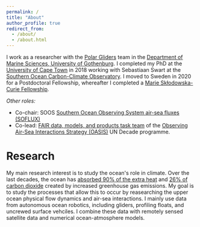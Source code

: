 ```yaml
---
permalink: /
title: "About"
author_profile: true
redirect_from: 
  - /about/
  - /about.html
---
```


I work as a researcher with the [Polar Gliders](www.sebswart.com) team in the [Department of Marine Sciences, University of Gothenburg](https://www.gu.se/en/marina-vetenskaper). I completed my PhD at the [University of Cape Town](https://science.uct.ac.za/department-oceanography) in 2018 working with Sebastiaan Swart at the [Southern Ocean Carbon-Climate Observatory](http://socco.org.za/). I moved to Sweden in 2020 for a Postdoctoral Fellowship, whereafter I completed a [Marie Skłodowska-Curie Fellowship](https://cordis.europa.eu/project/id/101032683/reporting). 

*Other roles:*
- Co-chair: SOOS [Southern Ocean Observing System air-sea fluxes (SOFLUX)](https://soos.aq/activities/cwg/soflux)
- Co-lead: [FAIR data, models, and products task team](https://airseaobs.org/FAIR-data) of the [Observing Air-Sea Interactions Strategy (OASIS)](https://airseaobs.org/) UN Decade programme.

Research
======
My main research interest is to study the ocean's role in climate. Over the last decades, the ocean has [absorbed 90% of the extra heat](https://essd.copernicus.org/articles/15/1675/2023/) and [26% of carbon dioxide](https://essd.copernicus.org/articles/15/5301/2023/) created by increased greenhouse gas emissions. My goal is to study the processes that allow this to occur by reasearching the upper ocean physical flow dynamics and air-sea interactions. I mainly use data from autonomous ocean robotics, including gliders, profiling floats, and uncrewed surface vehciles. I combine these data with remotely sensed satellite data and numerical ocean-atmosphere models. 


